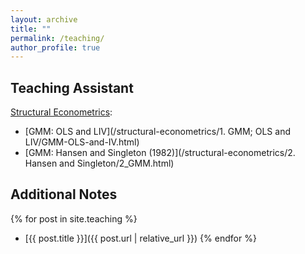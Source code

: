 ```yaml
---
layout: archive
title: ""
permalink: /teaching/
author_profile: true
---
```


## Teaching Assistant

[Structural Econometrics](https://comlabgames.com/structuraleconometrics/):
- [GMM: OLS and LIV](/structural-econometrics/1. GMM; OLS and LIV/GMM-OLS-and-IV.html)
- [GMM: Hansen and Singleton (1982)](/structural-econometrics/2. Hansen and Singleton/2_GMM.html)

## Additional Notes

{% for post in site.teaching %}
- [{{ post.title }}]({{ post.url | relative_url }})
{% endfor %}
